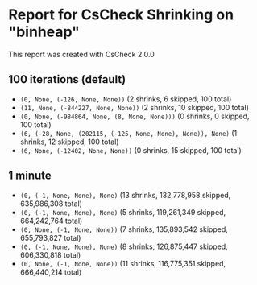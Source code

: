 # Report for CsCheck Shrinking on "binheap"

This report was created with CsCheck 2.0.0

## 100 iterations (default)

* ``(0, None, (-126, None, None))`` (2 shrinks, 6 skipped, 100 total)
* ``(11, None, (-844227, None, None))`` (2 shrinks, 10 skipped, 100 total)
* ``(0, None, (-984864, None, (8, None, None)))`` (0 shrinks, 0 skipped, 100 total)
* ``(6, (-28, None, (202115, (-125, None, None), None)), None)`` (1 shrinks, 12 skipped, 100 total)
* ``(6, None, (-12402, None, None))`` (0 shrinks, 15 skipped, 100 total)

## 1 minute

* ``(0, (-1, None, None), None)`` (13 shrinks, 132,778,958 skipped, 635,986,308 total)
* ``(0, (-1, None, None), None)`` (5 shrinks, 119,261,349 skipped, 664,242,764 total)
* ``(0, None, (-1, None, None))`` (7 shrinks, 135,893,542 skipped, 655,793,827 total)
* ``(0, (-1, None, None), None)`` (8 shrinks, 126,875,447 skipped, 606,330,818 total)
* ``(0, None, (-1, None, None))`` (11 shrinks, 116,775,351 skipped, 666,440,214 total)
